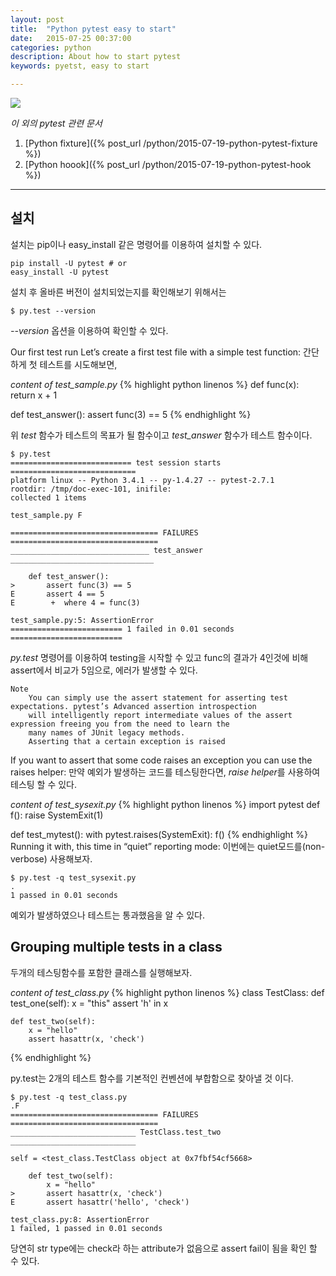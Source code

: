 ```yaml
---
layout: post
title:  "Python pytest easy to start"
date:   2015-07-25 00:37:00
categories: python
description: About how to start pytest
keywords: pyetst, easy to start

---
```


<img src="{{ site_url }}/assets/pytest.png" class="sm-img">

*이 외의 pytest 관련 문서*

1. [Python fixture]({% post_url /python/2015-07-19-python-pytest-fixture %})
1. [Python hoook]({% post_url /python/2015-07-19-python-pytest-hook %})

---

## 설치

설치는 pip이나 easy_install 같은 명령어를 이용하여 설치할 수 있다.

    pip install -U pytest # or
    easy_install -U pytest

설치 후 올바른 버전이 설치되었는지를 확인해보기 위해서는

    $ py.test --version

*--version* 옵션을 이용하여 확인할 수 있다.

Our first test run
Let’s create a first test file with a simple test function:
간단하게 첫 테스트를 시도해보면,

*content of test_sample.py*
{% highlight python linenos %}
def func(x):
    return x + 1

def test_answer():
    assert func(3) == 5
{% endhighlight %}

위 *test* 함수가 테스트의 목표가 될 함수이고 *test_answer* 함수가 테스트 함수이다.

    $ py.test
    =========================== test session starts ============================
    platform linux -- Python 3.4.1 -- py-1.4.27 -- pytest-2.7.1
    rootdir: /tmp/doc-exec-101, inifile:
    collected 1 items

    test_sample.py F

    ================================= FAILURES =================================
    _______________________________ test_answer ________________________________

        def test_answer():
    >       assert func(3) == 5
    E       assert 4 == 5
    E        +  where 4 = func(3)

    test_sample.py:5: AssertionError
    ========================= 1 failed in 0.01 seconds =========================

*py.test* 명령어를 이용하여 testing을 시작할 수 있고 func의 결과가 4인것에 비해 assert에서 비교가 5임으로, 에러가 발생할 수 있다.

    Note
        You can simply use the assert statement for asserting test expectations. pytest’s Advanced assertion introspection
        will intelligently report intermediate values of the assert expression freeing you from the need to learn the
        many names of JUnit legacy methods.
        Asserting that a certain exception is raised

If you want to assert that some code raises an exception you can use the raises helper:
만약 예외가 발생하는 코드를 테스팅한다면, *raise helper*를 사용하여 테스팅 할 수 있다.

*content of test_sysexit.py*
{% highlight python linenos %}
import pytest
def f():
    raise SystemExit(1)

def test_mytest():
    with pytest.raises(SystemExit):
        f()
{% endhighlight %}
Running it with, this time in “quiet” reporting mode:
이번에는 quiet모드를(non-verbose) 사용해보자.

    $ py.test -q test_sysexit.py
    .
    1 passed in 0.01 seconds

예외가 발생하였으나 테스트는 통과했음을 알 수 있다.

## Grouping multiple tests in a class

두개의 테스팅함수를 포함한 클래스를 실행해보자.

*content of test_class.py*
{% highlight python linenos %}
class TestClass:
    def test_one(self):
        x = "this"
        assert 'h' in x

    def test_two(self):
        x = "hello"
        assert hasattr(x, 'check')
{% endhighlight %}

 py.test는 2개의 테스트 함수를 기본적인 컨벤션에 부합함으로 찾아낼 것 이다.

    $ py.test -q test_class.py
    .F
    ================================= FAILURES =================================
    ____________________________ TestClass.test_two ____________________________

    self = <test_class.TestClass object at 0x7fbf54cf5668>

        def test_two(self):
            x = "hello"
    >       assert hasattr(x, 'check')
    E       assert hasattr('hello', 'check')

    test_class.py:8: AssertionError
    1 failed, 1 passed in 0.01 seconds

당연히 str type에는 check라 하는 attribute가 없음으로 assert fail이 됨을 확인 할 수 있다.
